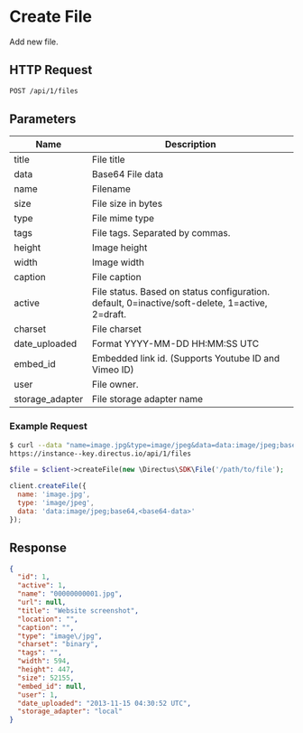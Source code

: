 # Create File

Add new file.

## HTTP Request

```bash
POST /api/1/files
```

## Parameters

Name            | Description
--------------- | ------------
title           | File title
data            | Base64 File data
name            | Filename
size            | File size in bytes
type            | File mime type
tags            | File tags. Separated by commas.
height          | Image height
width           | Image width
caption         | File caption
active          | File status. Based on status configuration. default, 0=inactive/soft-delete, 1=active, 2=draft.
charset         | File charset
date_uploaded   | Format YYYY-MM-DD HH:MM:SS UTC
embed_id        | Embedded link id. (Supports Youtube ID and Vimeo ID)
user            | File owner.
storage_adapter | File storage adapter name

### Example Request

```bash
$ curl --data "name=image.jpg&type=image/jpeg&data=data:image/jpeg;base64,<base64-data>" \
https://instance--key.directus.io/api/1/files
```

```php
$file = $client->createFile(new \Directus\SDK\File('/path/to/file');
```

```javascript
client.createFile({
  name: 'image.jpg',
  type: 'image/jpeg',
  data: 'data:image/jpeg;base64,<base64-data>'
});
```

## Response

```json
{
  "id": 1,
  "active": 1,
  "name": "00000000001.jpg",
  "url": null,
  "title": "Website screenshot",
  "location": "",
  "caption": "",
  "type": "image\/jpg",
  "charset": "binary",
  "tags": "",
  "width": 594,
  "height": 447,
  "size": 52155,
  "embed_id": null,
  "user": 1,
  "date_uploaded": "2013-11-15 04:30:52 UTC",
  "storage_adapter": "local"
}
```

